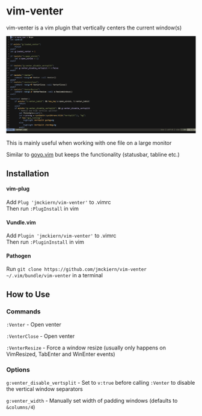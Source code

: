 # vim-venter

vim-venter is a vim plugin that vertically centers the current window(s)

![](demo.gif)

This is mainly useful when working with one file on a large monitor

Similar to [goyo.vim](https://github.com/junegunn/goyo.vim) but keeps the functionality (statusbar, tabline etc.)

## Installation

#### vim-plug

Add `Plug 'jmckiern/vim-venter'` to .vimrc  
Then run `:PlugInstall` in vim

#### Vundle.vim

Add `Plugin 'jmckiern/vim-venter'` to .vimrc  
Then run `:PluginInstall` in vim

#### Pathogen

Run `git clone https://github.com/jmckiern/vim-venter ~/.vim/bundle/vim-venter` in a terminal

## How to Use

### Commands

`:Venter` - Open venter

`:VenterClose` - Open venter

`:VenterResize` - Force a window resize (usually only happens on VimResized, TabEnter and WinEnter events)

### Options

`g:venter_disable_vertsplit` - Set to `v:true` before calling `:Venter` to disable the vertical window separators

`g:venter_width` - Manually set width of padding windows (defaults to `&columns/4`)
